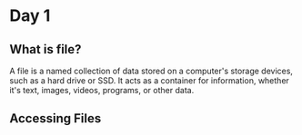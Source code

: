 # Day 1 
## What is file?
A file is a named collection of data stored on a computer's storage devices, such as a hard drive or SSD. It acts as a container for information, whether it's text, images, videos, programs, or other data.

## Accessing Files
